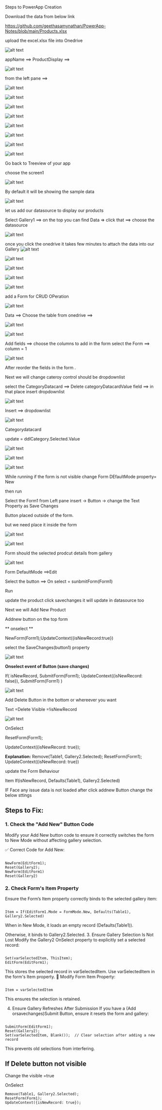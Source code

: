 Steps to PowerApp Creation

Download the data from below link

https://github.com/geethasamynathan/PowerApp-Notes/blob/main/Products.xlsx

upload the excel.xlsx file into Onedrive 

![alt text](image.png)

appName ==> ProductDisplay ==> 

![alt text](image-1.png)

from the left pane ==> 

![alt text](image-2.png)

![alt text](image-3.png)

![alt text](image-4.png)


![alt text](image-5.png)

![alt text](image-6.png)

![alt text](image-7.png)

![alt text](image-8.png)

![alt text](image-9.png)

Go back to Treeview of your app

choose the screen1
 
 ![alt text](image-10.png)

 By default it will be showing the sample data

 ![alt text](image-11.png)

 let us add our datasource to display our products

 Select Gallery1 ==> on the top you can find Data => click that ==> choose the datasource

 ![alt text](image-12.png)

 once you click the onedrive it takes few minutes to attach the data into our Gallery
 ![alt text](image-13.png)

 ![alt text](image-14.png)

 ![alt text](image-15.png)

 ![alt text](image-16.png)

 ![alt text](image-17.png)



 add a Form for CRUD OPeration

 ![alt text](image-18.png)

 Data ==> Choose the table from onedrive ==>

 ![alt text](image-19.png)

 ![alt text](image-20.png)

 Add fields ==> choose the columns to add in the form
 select the Form ==> column = 1

 ![alt text](image-21.png)

 After reorder the fields in the form .

 Next we will change cateroy control should be dropdownlist

 select the CategoryDatacard ==> Delete categoryDatacardValue field ==>
 in that place insert dropdownlist


 ![alt text](image-22.png)

 Insert ==> dropdownlist

 ![alt text](image-23.png)

Categorydatacard

update  = ddlCategory.Selected.Value

![alt text](image-24.png)

![alt text](image-25.png)

![alt text](image-26.png)

While running if the form is not visible change Form DEfaultMode property= New

then run


Select the Form1 from Left pane
insert -> Button ->
change the Text Property as Save Changes


Button placed outside of the form.

but we need place it inside the form

![alt text](image-27.png)

![alt text](image-28.png)

Form should the selected prodcut details from gallery

![alt text](image-29.png)

Form DefaultMode ==>Edit 


Select the button ==> On select = sunbmitForm(Form1)

Run  

update the product  click savechanges it will update in datasource too



Next we will Add New Product


Addnew button on the top form

** onselect **

NewForm(Form1);UpdateContext({isNewRecord:true})


select the SaveChanges(button1)  property

![alt text](image-30.png)

**Onselect event of Button (save changes)** 

If(
    isNewRecord,
    SubmitForm(Form1); 
    UpdateContext({isNewRecord: false}), 
    SubmitForm(Form1)
)

![alt text](image-31.png)


Add Delete Button in the bottom or whereever you want

Text =Delete
Visible =!isNewRecord

![alt text](image-32.png)

OnSelect 

ResetForm(Form1);

UpdateContext({isNewRecord: true});

**Explanation:**
Remove(Table1, Gallery2.Selected);
ResetForm(Form1);
UpdateContext({isNewRecord: true})


update the Form Behaviour

Item
If(isNewRecord, Defaults(Table1), Gallery2.Selected)


IF Face any issue data is not loaded after click addnew Button change the below sttings
## Steps to Fix:
### 1. Check the "Add New" Button Code
Modify your Add New button code to ensure it correctly switches the form to New Mode without affecting gallery selection.

✅ Correct Code for Add New:
```powerapps

NewForm(EditForm1);
Reset(Gallery2);  
NewForm(EditForm1)
Reset(Gallery2)
```
### 2. Check Form's Item Property
Ensure the Form’s Item property correctly binds to the selected gallery item:

```powerapps

Item = If(EditForm1.Mode = FormMode.New, Defaults(Table1), Gallery2.Selected)
```
When in New Mode, it loads an empty record (Defaults(Table1)).

Otherwise, it binds to Gallery2.Selected.
3. Ensure Gallery Selection Is Not Lost
Modify the Gallery2 OnSelect property to explicitly set a selected record:

```powerapps

Set(varSelectedItem, ThisItem);
EditForm(EditForm1);
```
This stores the selected record in varSelectedItem.
Use varSelectedItem in the form's Item property.
🔹 Modify Form Item Property:

```powerapps

Item = varSelectedItem
```
This ensures the selection is retained.

4. Ensure Gallery Refreshes After Submission
If you have a (Add orsavechanges)Submit Button, ensure it resets the form and gallery:

```powerapps

SubmitForm(EditForm1);
Reset(Gallery2);
Set(varSelectedItem, Blank());  // Clear selection after adding a new record
```
This prevents old selections from interfering.

## If Delete button not visible 

Change the visible =true

OnSelect
```powerapps
Remove(Table1, Gallery2.Selected);
ResetForm(Form1);
UpdateContext({isNewRecord: true});
```
